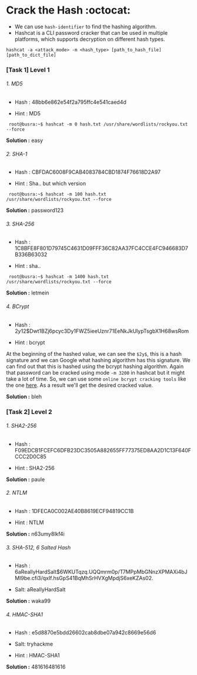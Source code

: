 # Crack the Hash :octocat:

* We can use ` hash-identifier `  to find the hashing algorithm.
* Hashcat is a CLI password cracker that can be used in multiple platforms, which supports decryption on different hash types.

```hashcat -a <attack_mode> -m <hash_type> [path_to_hash_file] [path_to_dict_file]```

### [Task 1] Level 1


######  1. MD5
* Hash : 48bb6e862e54f2a795ffc4e541caed4d

* Hint : MD5

``` root@busra:~$ hashcat -m 0 hash.txt /usr/share/wordlists/rockyou.txt --force```


**Solution :** easy


######  2. SHA-1
* Hash : CBFDAC6008F9CAB4083784CBD1874F76618D2A97

* Hint : Sha.. but which version 

``` root@busra:~$ hashcat -m 100 hash.txt /usr/share/wordlists/rockyou.txt --force```


**Solution :** password123


######  3. SHA-256
* Hash : 1C8BFE8F801D79745C4631D09FFF36C82AA37FC4CCE4FC946683D7B336B63032 

* Hint : sha..

``` root@busra:~$ hashcat -m 1400 hash.txt /usr/share/wordlists/rockyou.txt --force```


**Solution :** letmein


######  4. BCrypt 
* Hash : $2y$12$Dwt1BZj6pcyc3Dy1FWZ5ieeUznr71EeNkJkUlypTsgbX1H68wsRom 

* Hint : bcrypt

At the beginning of the hashed value, we can see the `$2y$`, this is a hash signature and we can Google what hashing algorithm has this signature. We can find out that this is hashed using the bcrypt hashing algorithm. Again that password can be cracked using mode `-m 3200` in hashcat but it might take a lot of time. So, we can use some `online bcrypt cracking tools` like the one [here](https://www.onlinehashcrack.com/). As a result we'll get the desired cracked value.

**Solution :** bleh

### [Task 2] Level 2


######  1. SHA2-256 
* Hash : F09EDCB1FCEFC6DFB23DC3505A882655FF77375ED8AA2D1C13F640FCCC2D0C85

* Hint : SHA2-256 

**Solution :** paule


######  2. NTLM 
* Hash : 1DFECA0C002AE40B8619ECF94819CC1B

* Hint : NTLM

**Solution :** n63umy8lkf4i

######  3. SHA-512, $6$ Salted Hash 
* Hash : $6$aReallyHardSalt$6WKUTqzq.UQQmrm0p/T7MPpMbGNnzXPMAXi4bJMl9be.cfi3/qxIf.hsGpS41BqMhSrHVXgMpdjS6xeKZAs02.

* Salt: aReallyHardSalt

**Solution :** waka99

######  4. HMAC-SHA1 
* Hash : e5d8870e5bdd26602cab8dbe07a942c8669e56d6

* Salt: tryhackme

* Hint : HMAC-SHA1 

**Solution :** 481616481616
